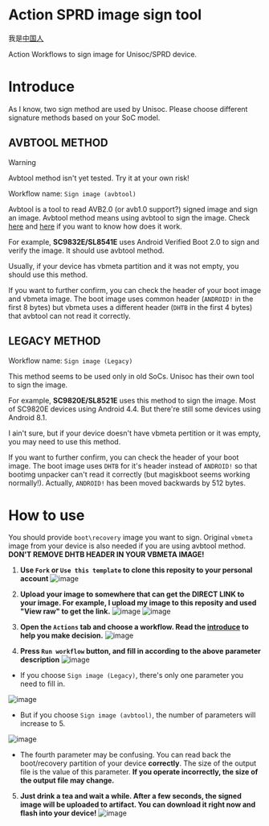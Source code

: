 # Action SPRD image sign tool

我是[中国人](README-ZH.md)

Action Workflows to sign image for Unisoc/SPRD device.

# Introduce

As I know, two sign method are used by Unisoc. Please choose different signature methods based on your SoC model.

## AVBTOOL METHOD

> [!Warning]
> Avbtool method isn't yet tested. Try it at your own risk!

Workflow name: `Sign image (avbtool)`

Avbtool is a tool to read AVB2.0 (or avb1.0 support?) signed image and sign an image. Avbtool method means using avbtool to sign the image. Check [here](https://www.hovatek.com/forum/thread-32664.html) and [here](https://www.hovatek.com/forum/thread-32674.html) if you want to know how does it work.

For example, **SC9832E/SL8541E** uses Android Verified Boot 2.0 to sign and verify the image. It should use avbtool method.

Usually, if your device has vbmeta partition and it was not empty, you should use this method.

If you want to further confirm, you can check the header of your boot image and vbmeta image. The boot image uses common header (`ANDROID!` in the first 8 bytes) but vbmeta uses a different header (`DHTB` in the first 4 bytes) that avbtool can not read it correctly. 

## LEGACY METHOD

Workflow name: `Sign image (Legacy)`

This method seems to be used only in old SoCs. Unisoc has their own tool to sign the image.

For example, **SC9820E/SL8521E** uses this method to sign the image. Most of SC9820E devices using Android 4.4. But there're still some devices using Android 8.1.

I ain't sure, but if your device doesn't have vbmeta pertition or it was empty, you may need to use this method.

If you want to further confirm, you can check the header of your boot image. The boot image uses `DHTB` for it's header instead of `ANDROID!` so that bootimg unpacker can't read it correctly (but magiskboot seems working normally!). Actually, `ANDROID!` has been moved backwards by 512 bytes.

# How to use

You should provide `boot\recovery` image you want to sign. Original `vbmeta` image from your device is also needed if you are using avbtool method. **DON'T REMOVE DHTB HEADER IN YOUR VBMETA IMAGE!**

1. **Use `Fork` or `Use this template` to clone this reposity to your personal account**
![image](.res/1.png)

2. **Upload your image to somewhere that can get the DIRECT LINK to your image. For example, I upload my image to this reposity and used "View raw" to get the link.**
![image](.res/2.png)
![image](.res/3.png)

3. **Open the `Actions` tab and choose a workflow. Read the [introduce](#introduce) to help you make decision.**
![image](.res/4.png)

4. **Press `Run workflow` button, and fill in according to the above parameter description**
![image](.res/5.png)

- If you choose `Sign image (Legacy)`, there's only one parameter you need to fill in.

![image](.res/6.png)

- But if you choose `Sign image (avbtool)`, the number of parameters will increase to 5.

![image](.res/7.png)

- The fourth parameter may be confusing. You can read back the boot/recovery partition of your device **correctly**. The size of the output file is the value of this parameter. **If you operate incorrectly, the size of the output file may change.**

5. **Just drink a tea and wait a while. After a few seconds, the signed image will be uploaded to artifact. You can download it right now and flash into your device!**
![image](.res/8.png)
